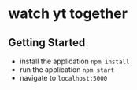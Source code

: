 # watch yt together

## Getting Started

- install the application `npm install`
- run the application `npm start`
- navigate to `localhost:5000`
